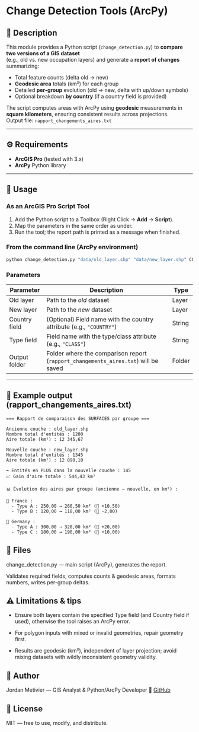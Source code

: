 # Change Detection Tools (ArcPy)

## 📌 Description
This module provides a Python script (`change_detection.py`) to **compare two versions of a GIS dataset**  
(e.g., old vs. new occupation layers) and generate a **report of changes** summarizing:
- Total feature counts (delta old → new)
- **Geodesic area** totals (km²) for each group
- Detailed **per-group** evolution (old → new, delta with up/down symbols)
- Optional breakdown **by country** (if a country field is provided)

The script computes areas with ArcPy using **geodesic** measurements in **square kilometers**, ensuring consistent results across projections.  
Output file: `rapport_changements_aires.txt` 

---

## ⚙️ Requirements
- **ArcGIS Pro** (tested with 3.x)  
- **ArcPy** Python library  

---

## 🚀 Usage
### As an ArcGIS Pro Script Tool
1. Add the Python script to a Toolbox (Right Click → **Add** → **Script**).  
2. Map the parameters in the same order as under.  
3. Run the tool; the report path is printed as a message when finished.

### From the command line (ArcPy environment)
```bash
python change_detection.py "data/old_layer.shp" "data/new_layer.shp" COUNTRY TYPE ./output

```

### Parameters
| Parameter         | Description                                                                 | Type   |
|-------------------|-----------------------------------------------------------------------------|--------|
| Old layer         | Path to the *old* dataset                                                   | Layer  |
| New layer         | Path to the *new* dataset                                                   | Layer  |
| Country field     | (Optional) Field name with the country attribute (e.g., `"COUNTRY"`)        | String |
| Type field        | Field name with the type/class attribute (e.g., `"CLASS"`)                   | String |
| Output folder     | Folder where the comparison report (`rapport_changements_aires.txt`) will be saved | Folder |

---

## 📂 Example output (rapport_changements_aires.txt)
```
=== Rapport de comparaison des SURFACES par groupe ===

Ancienne couche : old_layer.shp
Nombre total d'entités : 1200
Aire totale (km²) : 12 345,67

Nouvelle couche : new_layer.shp
Nombre total d'entités : 1345
Aire totale (km²) : 12 890,10

➡️ Entités en PLUS dans la nouvelle couche : 145
📈 Gain d'aire totale : 544,43 km²

📊 Évolution des aires par groupe (ancienne → nouvelle, en km²) :

📍 France :
  - Type A : 250,00 → 260,50 km² (🔼 +10,50)
  - Type B : 120,00 → 118,00 km² (🔽 -2,00)

📍 Germany :
  - Type A : 300,00 → 320,00 km² (🔼 +20,00)
  - Type C : 180,00 → 190,00 km² (🔼 +10,00)
```

## 📁 Files

change_detection.py — main script (ArcPy), generates the report.

Validates required fields, computes counts & geodesic areas, formats numbers, writes per-group deltas.

## ⚠️ Limitations & tips

- Ensure both layers contain the specified Type field (and Country field if used), otherwise the tool raises an ArcPy error.

- For polygon inputs with mixed or invalid geometries, repair geometry first.

- Results are geodesic (km²), independent of layer projection; avoid mixing datasets with wildly inconsistent geometry validity.

## 👤 Author

Jordan Metivier — GIS Analyst & Python/ArcPy Developer
🔗 [GitHub](https://github.com/jmetivier-gis)

## 📜 License

MIT — free to use, modify, and distribute.


